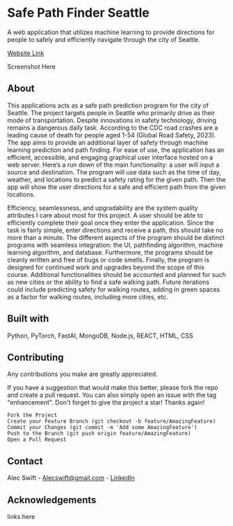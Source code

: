 # Safe Path Finder Seattle

A web application that utilizes machine learning to provide directions for people to safely and efficiently navigate through the city of Seattle.

[Website Link](https://link-url-here.org)

Screenshot Here

## About

This applications acts as a safe path prediction program for the city of Seattle. The project targets people in Seattle who primarily drive as their mode of transportation. Despite innovations in safety technology, driving remains a dangerous daily task. According to the CDC road crashes are a leading cause of death for people aged 1-54 (Global Road Safety, 2023). The app aims to provide an additional layer of safety through machine learning prediction and path finding. For ease of use, the application has an efficient, accessible, and engaging graphical user interface hosted on a web server. Here’s a run down of the main functionality: a user will input a source and destination. The program will use data such as the time of day, weather, and locations to predict a safety rating for the given path. Then the app will show the user directions for a safe and efficient path from the given locations.  

Efficiency, seamlessness, and upgradability are the system quality attributes I care about most for this project. A user should be able to efficiently complete their goal once they enter the application. Since the task is fairly simple, enter directions and receive a path, this should take no more than a minute. The different aspects of the program should be distinct programs with seamless integration: the UI, pathfinding algorithm, machine learning algorithm, and database. Furthermore, the programs should be cleanly written and free of bugs or code smells. Finally, the program is designed for continued work and upgrades beyond the scope of this course. Additional functionalities should be accounted and planned for such as new cities or the ability to find a safe walking path. Future iterations could include predicting safety for walking routes, adding in green spaces as a factor for walking routes, including more cities, etc. 


## Built with

Python, PyTorch, FastAI, MongoDB, Node.js, REACT, HTML, CSS

## Contributing

Any contributions you make are greatly appreciated.

If you have a suggestion that would make this better, please fork the repo and create a pull request. You can also simply open an issue with the tag "enhancement". Don't forget to give the project a star! Thanks again!

    Fork the Project
    Create your Feature Branch (git checkout -b feature/AmazingFeature)
    Commit your Changes (git commit -m 'Add some AmazingFeature')
    Push to the Branch (git push origin feature/AmazingFeature)
    Open a Pull Request

## Contact

Alec Swift - Alecswift@gmail.com - [LinkedIn](https://www.linkedin.com/in/alec-swift-39841011a/)

## Acknowledgements

links here
